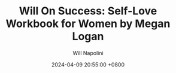 ---
title: "Will On Success: Self-Love Workbook for Women by Megan Logan"
author: Will Napolini
date: 2024-04-09 20:55:00 +0800
categories: [Mindset, Book-summaries]
tags:
  [
    self-love-workbook,
    megam-logan,
    women-empowerment,
    personal-development,
    self-esteem,
    self-compassion,
    emotional-healing,
    journaling-for-women,
    affirmations,
    women-self-care,
    self-worth,
    self-awareness,
    mindfulness,
    growth-mindset,
    self-improvement
  ]
image: https://pbs.twimg.com/media/GO158OkWEAEtPXr?format=jpg&name=large
alt: "Will On Success: Self-Love Workbook for Women by Megan Logan"
fallback:
  -
  # Replace with the URL of your backup image
  -
  # Replace with the URL of your backup image
---